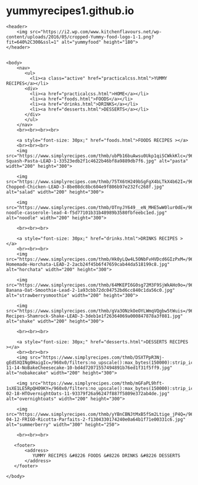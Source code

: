 # yummyrecipes1.github.io
<!DOCTYPE html>
<html>
    <head>
        <title>Yummy Recipes</title>
        <meta name="viewport" content="width=device-width, initial-scale=1.0">
        <link rel="stylesheet" href="styles.css">
    </head>

    <header>
        <img src="https://i2.wp.com/www.kitchenflavours.net/wp-content/uploads/2016/05/cropped-Yummy-food-logo-1-1.png?fit=640%2C300&ssl=1" alt="yummyfood" height="180">
    </header>


    <body>
        <nav>
           <ul> 
             <li><a class="active" href="practicalcss.html">YUMMY RECIPES</a></li>
           <div>
             <li><a href="practicalcss.html">HOME</a></li>
             <li><a href="foods.html">FOODS</a></li>
             <li><a href="drinks.html">DRINKS</a></li>
             <li><a href="desserts.html">DESSERTS</a></li>
           </div> 
           </ul>
        </nav>
        <br><br><br><br>
        
        <a style="font-size: 30px;" href="foods.html">FOODS RECIPES ></a>
        <br><br><br>
        <img src="https://www.simplyrecipes.com/thmb/ubPb16buAwsu0Ukp1qiSCWkkKlc=/960x0/filters:no_upscale():max_bytes(150000):strip_icc():format(webp)/__opt__aboutcom__coeus__resources__content_migration__simply_recipes__uploads__2018__10__Butternut-Squash-Pasta-LEAD-1-33523edb2f1c4622b46bf8a9889db7f6.jpg" alt="pasta" width="200" height="300">
        
        <img src="https://www.simplyrecipes.com/thmb/75TX6tH249bSgFgX4bLTkX4b62I=/960x0/filters:no_upscale():max_bytes(150000):strip_icc():format(webp)/__opt__aboutcom__coeus__resources__content_migration__simply_recipes__uploads__2019__12__Winter-Chopped-Chicken-LEAD-3-8be08dc8bc604e9f806b97e232fc268f.jpg" alt="salad" width="200" height="300">
       
        <img src="https://www.simplyrecipes.com/thmb/OTnyJY649__eN_MHE5wW0lur0dE=/960x0/filters:no_upscale():max_bytes(150000):strip_icc():format(webp)/__opt__aboutcom__coeus__resources__content_migration__simply_recipes__uploads__2017__03__chicken-noodle-casserole-lead-4-f5d77101b31b48989b3580fbfeebc1ed.jpg" alt="noodle" width="200" height="300">

        <br><br><br>

        <a style="font-size: 30px;" href="drinks.html">DRINKS RECIPES ></a>
        <br><br><br>
        <img src="https://www.simplyrecipes.com/thmb/Hk0yLQw4L5ONbFvHVDcd6GIzPxM=/960x0/filters:no_upscale():max_bytes(150000):strip_icc():format(webp)/__opt__aboutcom__coeus__resources__content_migration__simply_recipes__uploads__2020__04__Easy-Homemade-Horchata-LEAD-2-2acb24f45b6f47659cab44da518199c8.jpg" alt="horchata" width="200" height="300">

        <img src="https://www.simplyrecipes.com/thmb/64MKEPI6G0sg72M3F9SjWkAHo9o=/960x0/filters:no_upscale():max_bytes(150000):strip_icc():format(webp)/__opt__aboutcom__coeus__resources__content_migration__simply_recipes__uploads__2020__02__Strawberry-Banana-Oat-Smoothie-Lead-2-1a93cbb72dc04752bd6cc840c1da56c0.jpg" alt="strawberrysmoothie" width="200" height="300">

        <img src="https://www.simplyrecipes.com/thmb/gVa3ONzkOeOYLWmqVQgbw5tWuis=/960x0/filters:no_upscale():max_bytes(150000):strip_icc():format(webp)/Simply-Recipes-Shamrock-Shake-LEAD-3-3deb1e1f26364069a000847878a3f081.jpg" alt="shake" width="200" height="300">

        <br><br><br>

        <a style="font-size: 30px;" href="desserts.html">DESSERTS RECIPES ></a>
        <br><br><br>
        <img src="https://www.simplyrecipes.com/thmb/DSXTPpR3Nj-gEd5XQINg0HaigIc=/960x0/filters:no_upscale():max_bytes(150000):strip_icc():format(webp)/__opt__aboutcom__coeus__resources__content_migration__simply_recipes__uploads__2016__11__2016-11-14-NoBakeCheesecake-10-bd4d72071557494891b76ed1f31f5ff9.jpg" alt="nobakecake" width="200" height="300">

        <img src="https://www.simplyrecipes.com/thmb/mGFaPL9hft-1sXE1LE5RpQHO9KY=/960x0/filters:no_upscale():max_bytes(150000):strip_icc():format(webp)/__opt__aboutcom__coeus__resources__content_migration__simply_recipes__uploads__2017__02__2017-02-18-HTOvernightOats-11-93379f26a96247f887f5809e372ab4de.jpg" alt="overnightoats" width="200" height="300">

        <img src="https://www.simplyrecipes.com/thmb/yYBnCBNJtMxB5fSm2Ltige_jP4Q=/960x0/filters:no_upscale():max_bytes(150000):strip_icc():format(webp)/__opt__aboutcom__coeus__resources__content_migration__simply_recipes__uploads__2017__04__2017-04-12-FRIGO-Ricotta-Parfaits-2-f1304330174240e0a64b1f71e00331c6.jpg" alt="summerberry" width="300" height="250">

        <br><br><br>

       <footer>
           <address>
              YUMMY RECIPES &#8226 FOODS &#8226 DRINKS &#8226 DESSERTS
           </address>
       </footer>
    
    </body>
</html>
